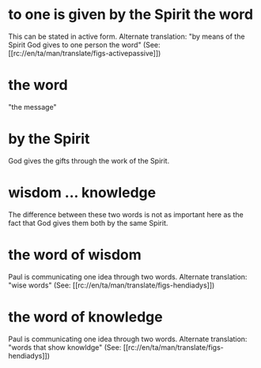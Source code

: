 # to one is given by the Spirit the word

This can be stated in active form. Alternate translation: "by means of the Spirit God gives to one person the word" (See: [[rc://en/ta/man/translate/figs-activepassive]])

# the word

"the message"

# by the Spirit

God gives the gifts through the work of the Spirit.

# wisdom ... knowledge

The difference between these two words is not as important here as the fact that God gives them both by the same Spirit.

# the word of wisdom

Paul is communicating one idea through two words. Alternate translation: "wise words" (See: [[rc://en/ta/man/translate/figs-hendiadys]])

# the word of knowledge

Paul is communicating one idea through two words. Alternate translation: "words that show knowldge" (See: [[rc://en/ta/man/translate/figs-hendiadys]])

